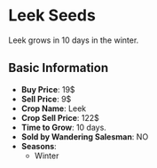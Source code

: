 # Leek Seeds

Leek grows in 10 days in the winter.

## Basic Information

- **Buy Price**: 19$
- **Sell Price**: 9$
- **Crop Name**: Leek
- **Crop Sell Price**: 122$
- **Time to Grow**: 10 days.
- **Sold by Wandering Salesman**: NO
- **Seasons**:
  - Winter